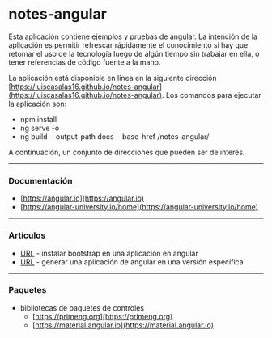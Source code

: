 # notes-angular

Esta aplicación contiene ejemplos y pruebas de angular. La intención de la aplicación es permitir refrescar rápidamente el conocimiento si hay que retomar el uso de la tecnología luego de algún tiempo sin trabajar en ella, o tener referencias de código fuente a la mano.

La aplicación está disponible en línea en la siguiente dirección [https://luiscasalas16.github.io/notes-angular](https://luiscasalas16.github.io/notes-angular). Los comandos para ejecutar la aplicación son:
- npm install
- ng serve -o 
- ng build --output-path docs --base-href /notes-angular/

A continuación, un conjunto de direcciones que pueden ser de interés.

---
### Documentación
- [https://angular.io](https://angular.io)
- [https://angular-university.io/home](https://angular-university.io/home)

---
### Artículos
- [URL](https://www.freecodecamp.org/news/how-to-add-bootstrap-css-framework-to-an-angular-application) - instalar bootstrap en una aplicación en angular
- [URL](https://frontbackend.com/angular/how-to-generate-angular-application-in-a-specific-version-using-ng-new-command) - generar una aplicación de angular en una versión específica

---
### Paquetes
- bibliotecas de paquetes de controles
    - [https://primeng.org](https://primeng.org)
    - [https://material.angular.io](https://material.angular.io)